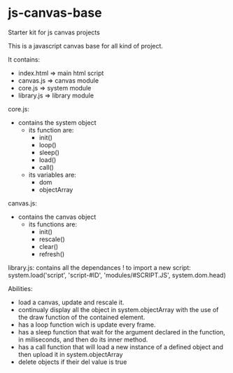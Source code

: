# js-canvas-base
Starter kit for js canvas projects


This is a javascript canvas base for all kind of project.

It contains: 
 - index.html         => main html script
 - canvas.js          => canvas module
 - core.js            => system module
 - library.js         => library module
 
 
core.js:
 - contains the system object
   -  its function are:
       - init()
       - loop()
       - sleep()
       - load()
       - call()   
   - its variables are:
     - dom
     - objectArray
      

canvas.js:
 - contains the canvas object
    - its functions are:
      - init()
      - rescale()
      - clear()
      - refresh()
      
      
library.js:
  contains all the dependances !
  to import a new script:
  system.load('script', 'script-#ID', 'modules/#SCRIPT.JS', system.dom.head)
  
  
Abilities:
 - load a canvas, update and rescale it.
 - continualy display all the object in system.objectArray with the use of the draw function of the contained element.
 - has a loop function wich is update every frame.
 - has a sleep function that wait for the argument declared in the function, in miliseconds, and then do its inner method.
 - has a call function that will load a new instance of a defined object and then upload it in system.objectArray
 - delete objects if their del value is true
